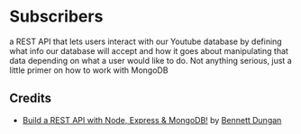 # Subscribers

a REST API that lets users interact with our Youtube database by defining what info our database will
accept and how it goes about manipulating that data depending on what a user would like to do. Not anything
serious, just a little primer on how to work with MongoDB

## Credits
- [Build a REST API with Node, Express & MongoDB!](https://dev.to/beznet/build-a-rest-api-with-node-express-mongodb-4ho4)
by [Bennett Dungan](http://twitter.com/beznet)

